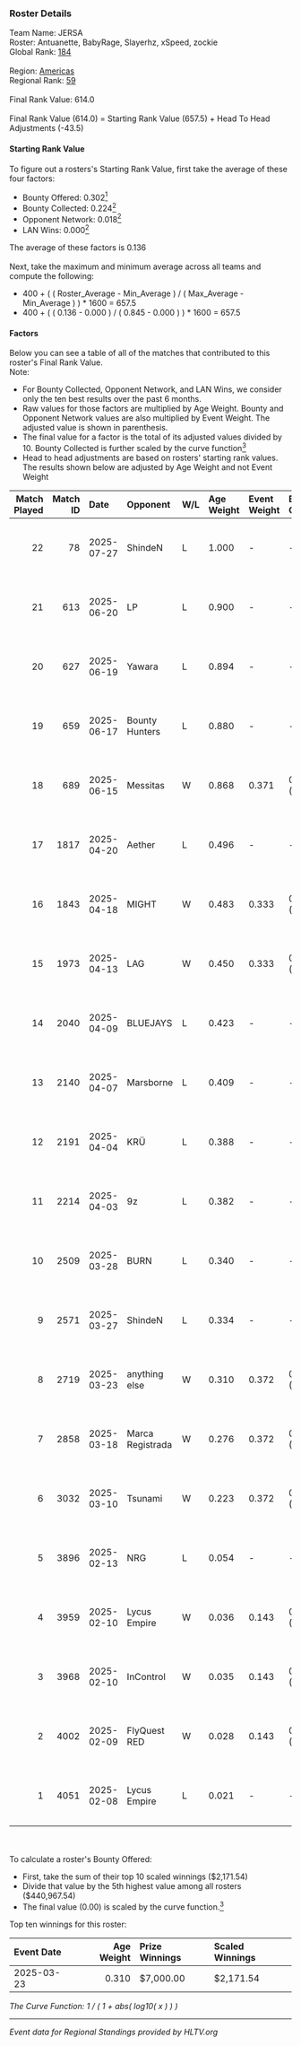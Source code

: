 ### Roster Details<br />
Team Name: JERSA<br />
Roster: Antuanette, BabyRage, Slayerhz, xSpeed, zockie<br />
Global Rank: [184](../../standings_global_2025_08_04.md)<br />
<br />
Region: [Americas]( ../../standings_americas_2025_08_04.md)<br />
Regional Rank: [59]( ../../standings_americas_2025_08_04.md)<br />
<br />
Final Rank Value:  614.0<br />
<br />
Final Rank Value (614.0) = Starting Rank Value (657.5) + Head To Head Adjustments (-43.5)<br />

#### Starting Rank Value<br />
To figure out a rosters's Starting Rank Value, first take the average of these four factors:<br />
- Bounty Offered: 0.302[<sup>1</sup>](#table2)
- Bounty Collected: 0.224[<sup>2</sup>](#table1)
- Opponent Network: 0.018[<sup>2</sup>](#table1)
- LAN Wins: 0.000[<sup>2</sup>](#table1)

The average of these factors is 0.136<br />
<br />
Next, take the maximum and minimum average across all teams and compute the following:<br />
- 400 + ( ( Roster_Average - Min_Average ) / ( Max_Average - Min_Average ) ) * 1600 = 657.5
- 400 + ( ( 0.136 - 0.000 ) / ( 0.845 - 0.000 ) ) * 1600 = 657.5


#### Factors<br />
Below you can see a table of all of the matches that contributed to this roster's Final Rank Value.<br />
Note:<br />

- For Bounty Collected, Opponent Network, and LAN Wins, we consider only the ten best results over the past 6 months.
- Raw values for those factors are multiplied by Age Weight. Bounty and Opponent Network values are also multiplied by Event Weight. The adjusted value is shown in parenthesis.
- The final value for a factor is the total of its adjusted values divided by 10. Bounty Collected is further scaled by the curve function[<sup>3</sup>](#curveFunction)
- Head to head adjustments are based on rosters' starting rank values. The results shown below are adjusted by Age Weight and not Event Weight
<span id="table1"></span><br />


| Match Played | Match ID | Date       | Opponent         | W/L | Age Weight | Event Weight | Bounty Collected | Opponent Network | LAN Wins  | H2H Adj. | Roster                                         |
| -: | -: | :- | :- | :- | :- | :- | :- | :- | :- | -: | :- |
|           22 |       78 | 2025-07-27 | ShindeN          | L   | 1.000      | -            | -                | -                | -         |   -13.66 | Antuanette, BabyRage, Slayerhz, xSpeed, zockie |
|           21 |      613 | 2025-06-20 | LP               | L   | 0.900      | -            | -                | -                | -         |   -12.28 | BabyRage, Notjuanjo, Profug, Slayerhz, zockie  |
|           20 |      627 | 2025-06-19 | Yawara           | L   | 0.894      | -            | -                | -                | -         |   -14.33 | Antuanette, BabyRage, Profug, Slayerhz, zockie |
|           19 |      659 | 2025-06-17 | Bounty Hunters   | L   | 0.880      | -            | -                | -                | -         |   -10.98 | Antuanette, BabyRage, Profug, Slayerhz, zockie |
|           18 |      689 | 2025-06-15 | Messitas         | W   | 0.868      | 0.371        | 0.001 (0.000)    | 0.012 (0.004)    | 0 (0.000) |    10.29 | Antuanette, BabyRage, Profug, Slayerhz, zockie |
|           17 |     1817 | 2025-04-20 | Aether           | L   | 0.496      | -            | -                | -                | -         |    -7.26 | Antuanette, BabyRage, SJR, Slayerhz, zockie    |
|           16 |     1843 | 2025-04-18 | MIGHT            | W   | 0.483      | 0.333        | 0.001 (0.000)    | 0.279 (0.045)    | 0 (0.000) |     7.63 | Antuanette, BabyRage, SJR, Slayerhz, zockie    |
|           15 |     1973 | 2025-04-13 | LAG              | W   | 0.450      | 0.333        | 0.014 (0.002)    | 0.485 (0.073)    | 0 (0.000) |     9.68 | Antuanette, BabyRage, SJR, Slayerhz, zockie    |
|           14 |     2040 | 2025-04-09 | BLUEJAYS         | L   | 0.423      | -            | -                | -                | -         |    -3.08 | Antuanette, BabyRage, SJR, Slayerhz, zockie    |
|           13 |     2140 | 2025-04-07 | Marsborne        | L   | 0.409      | -            | -                | -                | -         |    -2.67 | Antuanette, BabyRage, SJR, Slayerhz, zockie    |
|           12 |     2191 | 2025-04-04 | KRÜ              | L   | 0.388      | -            | -                | -                | -         |    -5.10 | Antuanette, BabyRage, SJR, Slayerhz, zockie    |
|           11 |     2214 | 2025-04-03 | 9z               | L   | 0.382      | -            | -                | -                | -         |    -2.60 | Antuanette, BabyRage, SJR, Slayerhz, zockie    |
|           10 |     2509 | 2025-03-28 | BURN             | L   | 0.340      | -            | -                | -                | -         |    -7.84 | Antuanette, BabyRage, SJR, Slayerhz, zockie    |
|            9 |     2571 | 2025-03-27 | ShindeN          | L   | 0.334      | -            | -                | -                | -         |    -4.98 | Antuanette, BabyRage, Notjuanjo, SJR, zockie   |
|            8 |     2719 | 2025-03-23 | anything else    | W   | 0.310      | 0.372        | 0.003 (0.000)    | 0.123 (0.014)    | 0 (0.000) |     4.62 | Antuanette, BabyRage, SJR, Slayerhz, zockie    |
|            7 |     2858 | 2025-03-18 | Marca Registrada | W   | 0.276      | 0.372        | 0.002 (0.000)    | 0.224 (0.023)    | 0 (0.000) |     4.45 | Antuanette, BabyRage, SJR, Slayerhz, zockie    |
|            6 |     3032 | 2025-03-10 | Tsunami          | W   | 0.223      | 0.372        | 0.001 (0.000)    | 0.208 (0.017)    | 0 (0.000) |     3.27 | Antuanette, BabyRage, SJR, Slayerhz, zockie    |
|            5 |     3896 | 2025-02-13 | NRG              | L   | 0.054      | -            | -                | -                | -         |    -0.12 | Antuanette, BabyRage, SJR, Slayerhz, zockie    |
|            4 |     3959 | 2025-02-10 | Lycus Empire     | W   | 0.036      | 0.143        | 0.006 (0.000)    | 0.258 (0.001)    | 0 (0.000) |     0.71 | Antuanette, BabyRage, SJR, Slayerhz, zockie    |
|            3 |     3968 | 2025-02-10 | InControl        | W   | 0.035      | 0.143        | 0.000 (0.000)    | 0.096 (0.000)    | 0 (0.000) |     0.40 | Antuanette, BabyRage, SJR, Slayerhz, zockie    |
|            2 |     4002 | 2025-02-09 | FlyQuest RED     | W   | 0.028      | 0.143        | 0.028 (0.000)    | 0.125 (0.001)    | 0 (0.000) |     0.54 | Antuanette, BabyRage, SJR, Slayerhz, zockie    |
|            1 |     4051 | 2025-02-08 | Lycus Empire     | L   | 0.021      | -            | -                | -                | -         |    -0.25 | Antuanette, BabyRage, SJR, Slayerhz, zockie    |

<br />
<span id="table2"></span><br />
To calculate a roster's Bounty Offered:<br />

- First, take the sum of their top 10 scaled winnings ($2,171.54)
- Divide that value by the 5th highest value among all rosters ($440,967.54)
- The final value (0.00) is scaled by the curve function.[<sup>3</sup>](#curveFunction)

Top ten winnings for this roster:<br />

| Event Date | Age Weight | Prize Winnings | Scaled Winnings |
| :- | -: | :- | :- |
| 2025-03-23 |      0.310 | $7,000.00      | $2,171.54       |


<span id="curveFunction"></span>_The Curve Function: 1 / ( 1 + abs( log10( x ) ) )_<br />

---
_Event data for Regional Standings provided by HLTV.org_<br />

